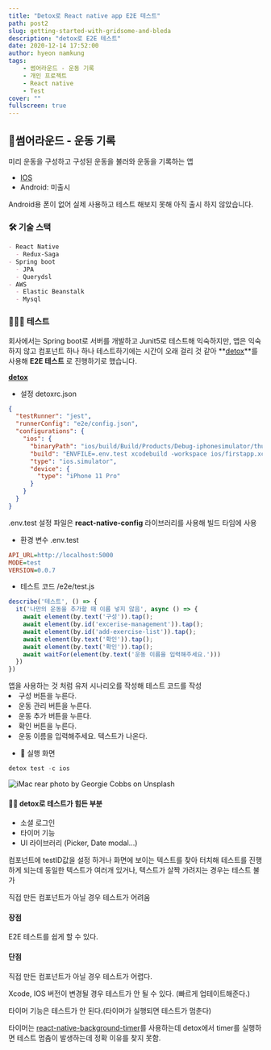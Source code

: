 ```yaml
---
title: "Detox로 React native app E2E 테스트"
path: post2
slug: getting-started-with-gridsome-and-bleda
description: "detox로 E2E 테스트"
date: 2020-12-14 17:52:00
author: hyeon namkung
tags:
    - 썸어라운드 - 운동 기록
    - 개인 프로젝트
    - React native
    - Test
cover: ""
fullscreen: true
---
```


## 📱**썸어라운드 - 운동 기록**
미리 운동을 구성하고 구성된 운동을 불러와 운동을 기록하는 앱

- [IOS](https://apps.apple.com/us/app/%EC%8D%B8%EC%96%B4%EB%9D%BC%EC%9A%B4%EB%93%9C-%EC%9A%B4%EB%8F%99-%EA%B8%B0%EB%A1%9D/id1538255500)
- Android: 미출시
<div class="bg-orange-100 border-l-4 border-orange-500 text-orange-900 leading-normal p-4 md:mx-6 mb-6" role="alert">
 Android용 폰이 없어 실제 사용하고 테스트 해보지 못해 아직 출시 하지 않았습니다.
</div>

### 🛠 기술 스택

```markdown
- React Native
  - Redux-Saga
- Spring boot
  - JPA
  - Querydsl
- AWS
  - Elastic Beanstalk
  - Mysql
```

### 👨🏻‍💻 테스트
회사에서는 Spring boot로 서버를 개발하고 Junit5로 테스트해 익숙하지만, 앱은 익숙하지 않고 컴포넌트 하나 하나 테스트하기에는 시간이 오래 걸리 것 같아 **[detox](https://github.com/wix/Detox)**를 사용해 **E2E 테스트** 로 진행하기로 했습니다.

**[detox](https://github.com/wix/Detox)**
- 설정 detoxrc.json
```json
{
  "testRunner": "jest",
  "runnerConfig": "e2e/config.json",
  "configurations": {
    "ios": {
      "binaryPath": "ios/build/Build/Products/Debug-iphonesimulator/thumb-around.app",
      "build": "ENVFILE=.env.test xcodebuild -workspace ios/firstapp.xcworkspace -configuration Debug -scheme thumb-around -sdk iphonesimulator -derivedDataPath ios/build",
      "type": "ios.simulator",
      "device": {
        "type": "iPhone 11 Pro"
      }
    }
  }
}
```

<div class="bg-gray-100 border-l-4 border-gray-500 text-gray-900 leading-normal p-3 md:mx-6 mb-6">
  .env.test 설정 파일은 <strong>react-native-config</strong> 라이브러리를 사용해 빌드 타임에 사용
</div>

- 환경 변수 .env.test
```ini
API_URL=http://localhost:5000
MODE=test
VERSION=0.0.7
```

- 테스트 코드 /e2e/test.js
```javascript
describe('테스트', () => {
  it('나만의 운동을 추가할 때 이름 넣지 않음', async () => {
    await element(by.text('구성')).tap();
    await element(by.id('excerise-management')).tap();
    await element(by.id('add-exercise-list')).tap();
    await element(by.text('확인')).tap();
    await element(by.text('확인')).tap();
    await waitFor(element(by.text('운동 이름을 입력해주세요.')))
  })
})
```
<div class="bg-gray-100 border-l-4 border-gray-500 text-gray-900 leading-normal p-3 md:mx-6 mb-6">
  앱을 사용하는 것 처럼 유저 시나리오를 작성해 테스트 코드를 작성
  <li> 구성 버튼을 누른다. </li>
  <li> 운동 관리 버튼을 누른다. </li>
  <li> 운동 추가 버튼을 누른다. </li>
  <li> 확인 버튼을 누른다. </li>
  <li> 운동 이름을 입력해주세요. 텍스트가 나온다. </li>
</div>


- 👏 실행 화면
```javascript
detox test -c ios
```

![iMac rear photo by Georgie Cobbs on Unsplash](/images/posts/detox-test-1.gif)


#### 🤦‍♂️ detox로 테스트가 힘든 부분
- 소셜 로그인
- 타이머 기능
- UI 라이브러리 (Picker, Date modal...)

<div class="bg-gray-100 border-l-4 border-gray-500 text-gray-900 leading-normal p-3 md:mx-6 mb-6">
  <p>컴포넌트에 testID값을 설정 하거나 화면에 보이는 텍스트를 찾아 터치해 테스트를 진행하게 되는데
  동일한 텍스트가 여러개 있거나, 텍스트가 살짝 가려지는 경우는 테스트 불가</p>
  <p>직접 만든 컴포넌트가 아닐 경우 테스트가 어려움</p>
</div>


#### 장점
<div class="bg-gray-100 border-l-4 border-gray-500 text-gray-900 leading-normal p-4 md:mx-6 mb-6">
  <p>E2E 테스트를 쉽게 할 수 있다.<p>
</div>


#### 단점
<div class="bg-orange-100 border-l-4 border-orange-500 text-orange-900 leading-normal p-4 md:mx-6 mb-6">
  <p>직접 만든 컴포넌트가 아닐 경우 테스트가 어렵다.</p>
  <p>Xcode, IOS 버전이 변경될 경우 테스트가 안 될 수 있다. (빠르게 업테이트해준다.)</p>
  <p>타이머 기능은 테스트가 안 된다.(타이머가 실행되면 테스트가 멈춘다)</p>
</div>


타이머는 [react-native-background-timer](https://github.com/ocetnik/react-native-background-timer)를 사용하는데 detox에서 timer를 실행하면 테스트 멈춤이 발생하는데 정확 이유를 찾지 못함.
